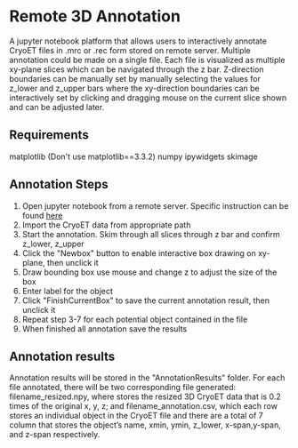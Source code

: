 # Remote 3D Annotation

A jupyter notebook platform that allows users to interactively annotate CryoET files in .mrc or .rec form stored on remote server. Multiple annotation could be made on a single file. Each file is visualized as multiple xy-plane slices which can be navigated through the z bar. Z-direction boundaries can be manually set by manually selecting the values for z_lower and z_upper bars where the xy-direction boundaries can be interactively set by clicking and dragging mouse on the current slice shown and can be adjusted later. 


## Requirements

matplotlib (Don't use matplotlib==3.3.2)
numpy
ipywidgets
skimage


## Annotation Steps
1. Open jupyter notebook from a remote server. Specific instruction can be found [here](https://docs.anaconda.com/anaconda/user-guide/tasks/remote-jupyter-notebook/) 
2. Import the CryoET data from appropriate path
3. Start the annotation. Skim through all slices through z bar and confirm z_lower, z_upper
4. Click the "Newbox" button to enable interactive box drawing on xy-plane, then unclick it
5. Draw bounding box use mouse and change z to adjust the size of the box
6. Enter label for the object
7. Click "FinishCurrentBox" to save the current annotation result, then unclick it
8. Repeat step 3-7 for each potential object contained in the file
9. When finished all annotation save the results


## Annotation results
Annotation results will be stored in the "AnnotationResults" folder. For each file annotated, there will be two corresponding file generated: filename_resized.npy, where stores the resized 3D CryoET data that is 0.2 times of the original x, y, z; and filename_annotation.csv, which each row stores an individual object in the CryoET file and there are a total of 7 column that stores the object’s name, xmin, ymin, z_lower, x-span,y-span, and z-span respectively. 


